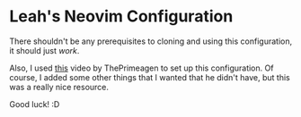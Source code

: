 # Leah's Neovim Configuration

There shouldn't be any prerequisites to cloning and using this configuration, it should just _work_.

Also, I used [this](https://www.youtube.com/watch?v=w7i4amO_zaE) video by ThePrimeagen to set up this configuration. Of course, I added some other things that I wanted that he didn't have, but this was a really nice resource.

Good luck! :D
